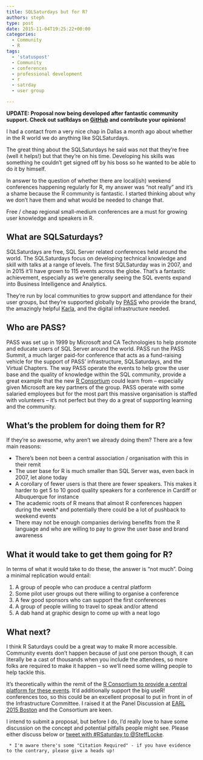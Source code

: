 ```yaml
---
title: SQLSaturdays but for R?
authors: steph
type: post
date: 2015-11-04T19:25:22+00:00
categories:
  - Community
  - R
tags:
  - 'statuspost'
  - Community
  - conferences
  - professional development
  - r
  - satrday
  - user group

---
```

**UPDATE: Proposal now being developed after fantastic community support. Check out satRdays on [GitHub][1] and contribute your opinions!**

I had a contact from a very nice chap in Dallas a month ago about whether in the R world we do anything like SQLSaturdays.

The great thing about the SQLSaturdays he said was not that they&#8217;re free (well it helps!) but that they&#8217;re on his time. Developing his skills was something he couldn&#8217;t get signed off by his boss so he wanted to be able to do it by himself.

In answer to the question of whether there are local(ish) weekend conferences happening regularly for R, my answer was &#8220;not really&#8221; and it&#8217;s a shame because the R community is fantastic. I started thinking about why we don&#8217;t have them and what would be needed to change that.

Free / cheap regional small-medium conferences are a must for growing user knowledge and speakers in R.

<!--more-->

## What are SQLSaturdays?

SQLSaturdays are free, SQL Server related conferences held around the world. The SQLSaturdays focus on developing technical knowledge and skill with talks at a range of levels. The first SQLSaturday was in 2007, and in 2015 it&#8217;ll have grown to 115 events across the globe. That&#8217;s a fantastic achievement, especially as we&#8217;re generally seeing the SQL events expand into Business Intelligence and Analytics.

They&#8217;re run by local communities to grow support and attendance for their user groups, but they&#8217;re supported globally by [PASS][2] who provide the brand, the amazingly helpful [Karla][3], and the digital infrastructure needed.

## Who are PASS?

PASS was set up in 1999 by Microsoft and CA Technologies to help promote and educate users of SQL Server around the world. PASS run the PASS Summit, a much larger paid-for conference that acts as a fund-raising vehicle for the support of PASS&#8217; infrastructure, SQLSaturdays, and the Virtual Chapters. The way PASS operate the events to help grow the user base and the quality of knowledge within the SQL community, provide a great example that the new [R Consortium][4] could learn from &#8211; especially given Microsoft are key partners of the group. PASS operate with some salaried employees but for the most part this massive organisation is staffed with volunteers &#8211; it&#8217;s not perfect but they do a great of supporting learning and the community.

## What&#8217;s the problem for doing them for R?

If they&#8217;re so awesome, why aren&#8217;t we already doing them? There are a few main reasons:

  * There&#8217;s been not been a central association / organisation with this in their remit
  * The user base for R is much smaller than SQL Server was, even back in 2007, let alone today
  * A corollary of fewer users is that there are fewer speakers. This makes it harder to get 5 to 10 good quality speakers for a conference in Cardiff or Albuquerque for instance
  * The academic roots of R means that almost R conferences happen during the week* and potentially there could be a lot of pushback to weekend events
  * There may not be enough companies deriving benefits from the R language and who are willing to pay to grow the user base and brand awareness

## What it would take to get them going for R?

In terms of what it would take to do these, the answer is &#8220;not much&#8221;. Doing a minimal replication would entail:

  1. A group of people who can produce a central platform
  2. Some pilot user groups out there willing to organise a conference
  3. A few good sponsors who can support the first conferences
  4. A group of people willing to travel to speak and/or attend
  5. A dab hand at graphic design to come up with a neat logo

## What next?

I think R Saturdays could be a great way to make R more accessible. Community events don&#8217;t happen because of just one person though, it can literally be a cast of thousands when you include the attendees, so more folks are required to make it happen &#8211; so we&#8217;ll need some willing people to help tackle this.

It&#8217;s theoretically within the remit of the [R Consortium to provide a central platform for these events][5]. It&#8217;d additionally support the big useR! conferences too, so this could be an excellent proposal to put in front in of the Infrastructure Committee. I raised it at the Panel Discussion at [EARL 2015 Boston][6] and the Consortium are keen.

I intend to submit a proposal, but before I do, I&#8217;d really love to have some discussion on the concept and potential pitfalls people might see. Please either discuss below or [tweet with #RSaturday to @SteffLocke][7].

     * I'm aware there's some "Citation Required" - if you have evidence to the contrary, please give a heads up!

 [1]: https://github.com/stephlocke/RSaturday-proposal
 [2]: http://sqlpass.org/
 [3]: https://twitter.com/KarlaKay22
 [4]: https://www.r-consortium.org/
 [5]: https://www.r-consortium.org/news/faqs/what-kinds-projects-will-r-consortium-undertake
 [6]: http://www.earl-conference.com/boston/agenda/
 [7]: https://twitter.com/home?status=Hey%20%40SteffLocke,%20about%20%23RSaturdays